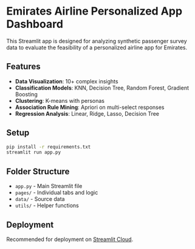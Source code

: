 # Emirates Airline Personalized App Dashboard

This Streamlit app is designed for analyzing synthetic passenger survey data to evaluate the feasibility of a personalized airline app for Emirates.

## Features

- **Data Visualization**: 10+ complex insights
- **Classification Models**: KNN, Decision Tree, Random Forest, Gradient Boosting
- **Clustering**: K-means with personas
- **Association Rule Mining**: Apriori on multi-select responses
- **Regression Analysis**: Linear, Ridge, Lasso, Decision Tree

## Setup

```bash
pip install -r requirements.txt
streamlit run app.py
```

## Folder Structure

- `app.py` - Main Streamlit file
- `pages/` - Individual tabs and logic
- `data/` - Source data
- `utils/` - Helper functions

## Deployment

Recommended for deployment on [Streamlit Cloud](https://streamlit.io/cloud).
